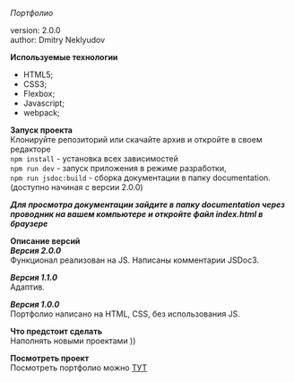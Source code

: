 _Портфолио_

version: 2.0.0  
author: Dmitry Neklyudov

**Используемые технологии**

- HTML5;
- CSS3;
- Flexbox;
- Javascript;
- webpack;

**Запуск проекта**  
Клонируйте репозиторий или скачайте архив и откройте в своем редакторе  
`npm install` - установка всех зависимостей  
`npm run dev` - запуск приложения в режиме разработки,  
`npm run jsdoc:build` - сборка документации в папку documentation.(доступно начиная с версии 2.0.0)

**_Для просмотра документации зайдите в папку documentation через проводник на вашем компьютере и
откройте файл index.html в браузере_**

**Описание версий**  
**_Версия 2.0.0_**  
Функционал реализован на JS. Написаны комментарии JSDoc3.

**_Версия 1.1.0_**  
Адаптив.

**_Версия 1.0.0_**  
Портфолио написано на HTML, CSS, без использования JS.

**Что предстоит сделать**  
Наполнять новыми проектами ))

**Посмотреть проект**  
Посмотреть портфолио можно <a href="https://portfolio.students.nomoreparties.space/" target="_blank" rel="noreferrer noopener">ТУТ</a>
